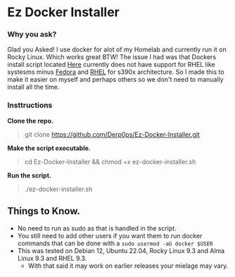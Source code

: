 # Ez Docker Installer

### **Why you ask?**

Glad you Asked! I use docker for alot of my Homelab and currently run it on Rocky Linux. Which works great BTW! The issue I had was that Dockers install script located [Here](https://get.docker.com/) currently does not have support for RHEL like systesms minus [Fedora](https://docs.docker.com/engine/install/fedora/) and [RHEL](https://docs.docker.com/engine/install/rhel/) for s390x architecture. So I made this to make it easier on myself and perhaps others so we don't need to manually install all the time. 


### **Insttructions**
**Clone the repo.**
> git clone https://github.com/Derp0ps/Ez-Docker-Installer.git

**Make the script executable.**
> cd Ez-Docker-Installer && chmod +x ez-docker-installer.sh

**Run the script.**
> ./ez-docker-installer.sh


## Things to Know.
- No need to run as sudo as that is handled in the script. 
- You still need to add other users if you want them to run docker commands that can be done with a `sudo usermod -aG docker $USER`<br>
- This was tested on Debian 12, Ubuntu 22.04, Rocky Linux 9.3 and Alma Linux 9.3 and RHEL 9.3.
    - With that said it may work on earlier releases your mielage may vary. 

